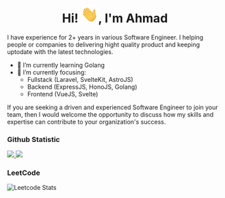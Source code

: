 <h1 align="center">Hi! <img src="https://raw.githubusercontent.com/ABSphreak/ABSphreak/master/gifs/Hi.gif" width="40px" />, I'm Ahmad</h1>

I have experience for 2+ years in various Software Engineer. I helping people or companies to delivering hight quality product and keeping uptodate with the latest technologies.


- 🔭 I’m currently learning Golang
- 🌱 I’m currently focusing:
   - Fullstack (Laravel, SvelteKit, AstroJS)
   - Backend (ExpressJS, HonoJS, Golang)
   - Frontend (VueJS, Svelte)

If you are seeking a driven and experienced Software Engineer to join your team, then I would welcome the opportunity to discuss how my skills and expertise can contribute to your organization's success.

  
### Github Statistic
<p align="left">
<a href="https://github.com/ahmadlaiq97">
  <img height="180em" src="https://github-readme-stats-eight-theta.vercel.app/api?username=ahmadlaiq&show_icons=true&theme=algolia&include_all_commits=true&count_private=true"/>
  <img height="180em" src="https://github-readme-stats-eight-theta.vercel.app/api/top-langs/?username=ahmadlaiq&layout=compact&langs_count=8&theme=algolia"/>
</a>
</p>

### LeetCode

![Leetcode Stats](https://leetcard.jacoblin.cool/ahmadlaiq?ext=contest)
